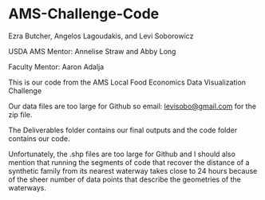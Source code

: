 # AMS-Challenge-Code

Ezra Butcher, Angelos Lagoudakis, and Levi Soborowicz

USDA AMS Mentor: Annelise Straw and Abby Long

Faculty Mentor: Aaron Adalja

This is our code from the AMS Local Food Economics Data Visualization Challenge

Our data files are too large for Github so email: levisobo@gmail.com for the zip file.

The Deliverables folder contains our final outputs and the code folder contains our code. 

Unfortunately, the .shp files are too large for Github and I should also mention that running the segments of code
that recover the distance of a synthetic family from its nearest waterway takes close to 24 hours because of the
sheer number of data points that describe the geometries of the waterways. 
